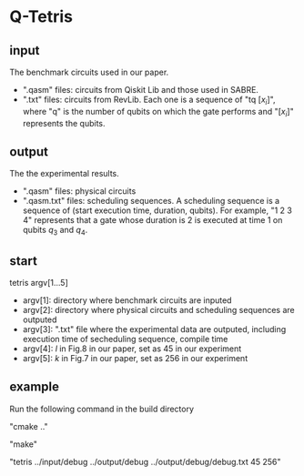 # Q-Tetris
## input
The benchmark circuits used in our paper. 
- ".qasm" files: circuits from Qiskit Lib and those used in SABRE.
- ".txt" files: circuits from RevLib. Each one is a sequence of "tq [$x_i$]", where "q" is the number of qubits on which the gate performs and "[$x_i$]" represents the qubits. 
## output
The the experimental results. 
- ".qasm" files: physical circuits
- ".qasm.txt" files: scheduling sequences. A scheduling sequence is a sequence of (start execution time, duration, qubits). For example, "1 2 3 4" represents that a gate whose duration is 2 is executed at time 1 on qubits $q_3$ and $q_4$.
## start
tetris argv[1...5]
- argv[1]: directory where benchmark circuits are inputed
- argv[2]: directory where physical circuits and scheduling sequences are outputed
- argv[3]: ".txt" file where the experimental data are outputed, including execution time of secheduling sequence, compile time
- argv[4]: $l$ in Fig.8 in our paper, set as 45 in our experiment
- argv[5]: $k$ in Fig.7 in our paper, set as 256 in our experiment
## example
Run the following command in the build directory

"cmake .."

"make"

"tetris ../input/debug ../output/debug ../output/debug/debug.txt 45 256"
